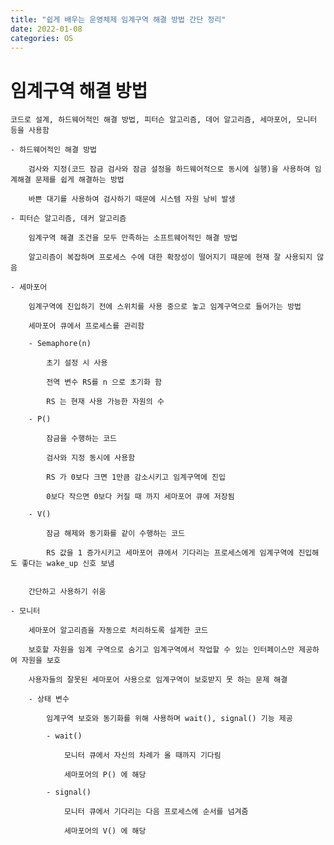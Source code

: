 ```yaml
---
title: "쉽게 배우는 운영체제 임계구역 해결 방법 간단 정리"
date: 2022-01-08
categories: OS
---
```


# 임계구역 해결 방법

    코드로 설계, 하드웨어적인 해결 방법, 피터슨 알고리즘, 데어 알고리즘, 세마포어, 모니터 등을 사용함

    - 하드웨어적인 해결 방법

        검사와 지정(코드 잠금 검사와 잠금 설정을 하드웨어적으로 동시에 실행)을 사용하여 임계해결 문제를 쉽게 해결하는 방법

        바쁜 대기를 사용하여 검사하기 때문에 시스템 자원 낭비 발생

    - 피터슨 알고리즘, 데커 알고리즘

        임계구역 해결 조건을 모두 만족하는 소프트웨어적인 해결 방법

        알고리즘이 복잡하며 프로세스 수에 대한 확장성이 떨어지기 때문에 현재 잘 사용되지 않음

    - 세마포어

        임계구역에 진입하기 전에 스위치를 사용 중으로 놓고 임계구역으로 들어가는 방법

        세마포어 큐에서 프로세스를 관리함

        - Semaphore(n)

            초기 설정 시 사용

            전역 변수 RS를 n 으로 초기화 함

            RS 는 현재 사용 가능한 자원의 수

        - P()

            잠금을 수행하는 코드

            검사와 지정 동시에 사용함

            RS 가 0보다 크면 1만큼 감소시키고 임계구역에 진입

            0보다 작으면 0보다 커질 때 까지 세마포어 큐에 저장됨

        - V()

            잠금 해제와 동기화를 같이 수행하는 코드

            RS 값을 1 증가시키고 세마포어 큐에서 기다리는 프로세스에게 임계구역에 진입해도 좋다는 wake_up 신호 보냄


        간단하고 사용하기 쉬움

    - 모니터

        세마포어 알고리즘을 자동으로 처리하도록 설계한 코드

        보호할 자원을 임계 구역으로 숨기고 임계구역에서 작업할 수 있는 인터페이스만 제공하여 자원을 보호

        사용자들의 잘못된 세마포어 사용으로 임계구역이 보호받지 못 하는 문제 해결

        - 상태 변수

            임계구역 보호와 동기화를 위해 사용하며 wait(), signal() 기능 제공

            - wait()

                모니터 큐에서 자신의 차례가 올 때까지 기다림

                세마포어의 P() 에 해당

            - signal()

                모니터 큐에서 기다리는 다음 프로세스에 순서를 넘겨줌

                세마포어의 V() 에 해당

